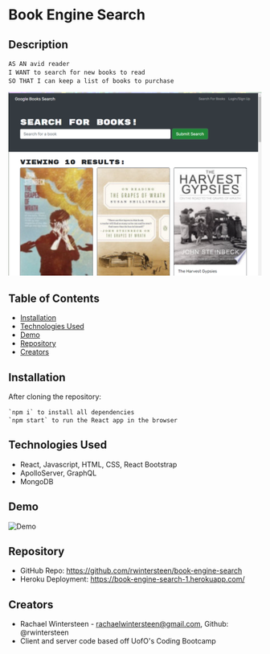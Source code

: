 # Book Engine Search

## Description
```md
AS AN avid reader
I WANT to search for new books to read
SO THAT I can keep a list of books to purchase
```

![Homepage](/client/src/assets/book-engine-search-homepage.png)

## Table of Contents
* [Installation](#Installation)
* [Technologies Used](#Technologies-Used)
* [Demo](#Demo)
* [Repository](#Repository)
* [Creators](#Creators)

## Installation
After cloning the repository: 
```
`npm i` to install all dependencies 
`npm start` to run the React app in the browser
```

## Technologies Used
* React, Javascript, HTML, CSS, React Bootstrap
* ApolloServer, GraphQL
* MongoDB

## Demo
![Demo](/client/src/assets/)

## Repository
* GitHub Repo: https://github.com/rwintersteen/book-engine-search
* Heroku Deployment: https://book-engine-search-1.herokuapp.com/

## Creators
* Rachael Wintersteen - rachaelwintersteen@gmail.com, Github: @rwintersteen
* Client and server code based off UofO's Coding Bootcamp

